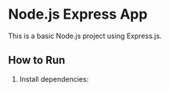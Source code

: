 # Node.js Express App

This is a basic Node.js project using Express.js.

## How to Run

1. Install dependencies:
